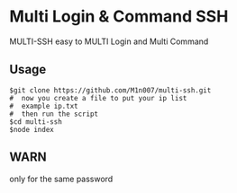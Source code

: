 # Multi Login & Command SSH

MULTI-SSH easy to MULTI Login and Multi Command


## Usage

```command
$git clone https://github.com/M1n007/multi-ssh.git
#  now you create a file to put your ip list
#  example ip.txt
#  then run the script
$cd multi-ssh
$node index
```

## WARN

only for the same password